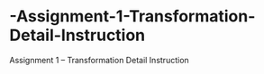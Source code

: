 # -Assignment-1-Transformation-Detail-Instruction
 Assignment 1 – Transformation Detail Instruction
